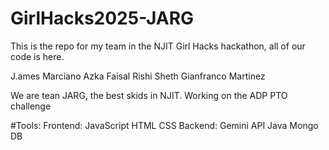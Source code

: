 # GirlHacks2025-JARG
This is the repo for my team in the NJIT Girl Hacks hackathon, all of our code is here.

J.ames Marciano
Azka Faisal
Rishi Sheth
Gianfranco Martinez

We are tean JARG, the best skids in NJIT. Working on the ADP PTO challenge

#Tools:
  Frontend:
    JavaScript
    HTML
    CSS
  Backend:
    Gemini API
    Java
    Mongo DB
  

